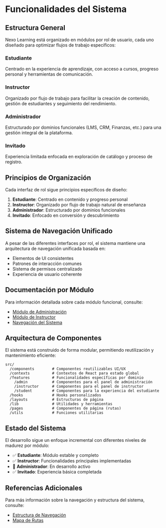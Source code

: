 
# Funcionalidades del Sistema

## Estructura General

Nexo Learning está organizado en módulos por rol de usuario, cada uno diseñado para optimizar flujos de trabajo específicos:

### Estudiante
Centrado en la experiencia de aprendizaje, con acceso a cursos, progreso personal y herramientas de comunicación.

### Instructor
Organizado por flujo de trabajo para facilitar la creación de contenido, gestión de estudiantes y seguimiento del rendimiento.

### Administrador
Estructurado por dominios funcionales (LMS, CRM, Finanzas, etc.) para una gestión integral de la plataforma.

### Invitado
Experiencia limitada enfocada en exploración de catálogo y proceso de registro.

## Principios de Organización

Cada interfaz de rol sigue principios específicos de diseño:

1. **Estudiante**: Centrado en contenido y progreso personal
2. **Instructor**: Organizado por flujo de trabajo natural de enseñanza
3. **Administrador**: Estructurado por dominios funcionales
4. **Invitado**: Enfocado en conversión y descubrimiento

## Sistema de Navegación Unificado

A pesar de las diferentes interfaces por rol, el sistema mantiene una arquitectura de navegación unificada basada en:

- Elementos de UI consistentes
- Patrones de interacción comunes
- Sistema de permisos centralizado
- Experiencia de usuario coherente

## Documentación por Módulo

Para información detallada sobre cada módulo funcional, consulte:

- [Módulo de Administración](./admin/README.md)
- [Módulo de Instructor](./instructor/README.md)
- [Navegación del Sistema](../../docs/ESTRUCTURA_NAVEGACION.md)

## Arquitectura de Componentes

El sistema está construido de forma modular, permitiendo reutilización y mantenimiento eficiente:

```
src/
  /components        # Componentes reutilizables UI/UX
  /contexts          # Contextos de React para estado global
  /features          # Funcionalidades específicas por dominio
    /admin           # Componentes para el panel de administración
    /instructor      # Componentes para el panel de instructor
    /student         # Componentes para la experiencia del estudiante
  /hooks             # Hooks personalizados
  /layouts           # Estructuras de página
  /lib               # Utilidades y herramientas
  /pages             # Componentes de página (rutas)
  /utils             # Funciones utilitarias
```

## Estado del Sistema

El desarrollo sigue un enfoque incremental con diferentes niveles de madurez por módulo:

- ✅ **Estudiante**: Módulo estable y completo
- ✅ **Instructor**: Funcionalidades principales implementadas
- 🔄 **Administrador**: En desarrollo activo
- ✅ **Invitado**: Experiencia básica completada

## Referencias Adicionales

Para más información sobre la navegación y estructura del sistema, consulte:

- [Estructura de Navegación](../../docs/ESTRUCTURA_NAVEGACION.md)
- [Mapa de Rutas](../../docs/routes.md)
